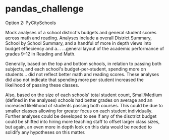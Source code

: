 # pandas_challenge
Option 2: PyCitySchools

Mock analyses of a school district's budgets and general student scores across math and reading. 
Analyses include a overall District Summary, School by School Summary, and a handful of more in depth views into budget effieciency and a...
...general layout of the academic performance of grades 9-12 in Reading and Math.

Generally, based on the top and bottom schools, in relation to passing both subjects, and each school's budget-per-student, spending more on students...
did not reflect better math and reading scores. These analyses did also not indicate that spending more per student increased the likelihood of passing these classes.

Also, based on the size of each schools' total student count, Small/Medium (defined in the analyses) schools had better grades on average and an increased likelihood of students passing both courses. This could be due to smaller classes allowing for greater focus on each student individually. Further analyses could be developed to see if any of the disctrict budget could be shifted into hiring more teaching staff to offset larger class sizes, but again, an even more in depth look on this data would be needed to solidify any hypotheses on this matter. 
